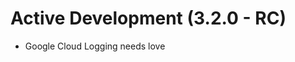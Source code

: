 Active Development (3.2.0 - RC)
=====================================
- Google Cloud Logging needs love